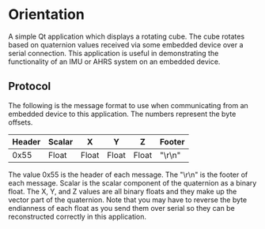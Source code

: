 # Orientation

A simple Qt application which displays a rotating cube. The cube rotates based
on quaternion values received via some embedded device over a serial
connection. This application is useful in demonstrating the functionality of an
IMU or AHRS system on an embedded device.

## Protocol

The following is the message format to use when communicating from an embedded
device to this application. The numbers represent the byte offsets.

| Header | Scalar | X     | Y     | Z     | Footer |
|--------|--------|-------|-------|-------|--------|
| 0x55   | Float  | Float | Float | Float | "\r\n" |

The value 0x55 is the header of each message. The "\r\n" is the footer of each
message. Scalar is the scalar component of the quaternion as a binary float.
The X, Y, and Z values are all binary floats and they make up the vector part
of the quaternion. Note that you may have to reverse the byte endianness of
each float as you send them over serial so they can be reconstructed correctly
in this application.
